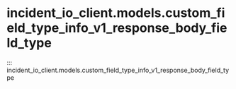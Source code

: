 # incident_io_client.models.custom_field_type_info_v1_response_body_field_type

::: incident_io_client.models.custom_field_type_info_v1_response_body_field_type